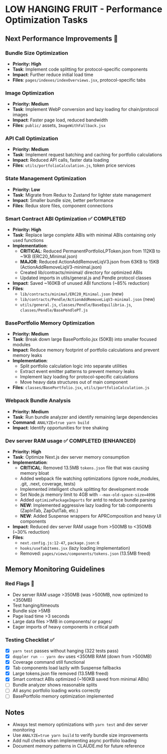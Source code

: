# LOW HANGING FRUIT - Performance Optimization Tasks

## Next Performance Improvements 🎯

### Bundle Size Optimization

- **Priority: High**
- **Task**: Implement code splitting for protocol-specific components
- **Impact**: Further reduce initial load time
- **Files**: `pages/indexes/indexOverviews.jsx`, protocol-specific tabs

### Image Optimization

- **Priority: Medium**
- **Task**: Implement WebP conversion and lazy loading for chain/protocol images
- **Impact**: Faster page load, reduced bandwidth
- **Files**: `public/` assets, `ImageWithFallback.jsx`

### API Call Optimization

- **Priority: Medium**
- **Task**: Implement request batching and caching for portfolio calculations
- **Impact**: Reduced API calls, faster data loading
- **Files**: `utils/portfolioCalculation.js`, token price services

### State Management Optimization

- **Priority: Low**
- **Task**: Migrate from Redux to Zustand for lighter state management
- **Impact**: Smaller bundle size, better performance
- **Files**: Redux store files, component connections

### Smart Contract ABI Optimization ✅ COMPLETED

- **Priority: High**
- **Task**: Replace large complete ABIs with minimal ABIs containing only used functions
- **Implementation**:
  - **CRITICAL**: Reduced PermanentPortfolioLPToken.json from 112KB to ~1KB (ERC20_Minimal.json)
  - **MAJOR**: Reduced ActionAddRemoveLiqV3.json from 63KB to 15KB (ActionAddRemoveLiqV3-minimal.json)
  - Created lib/contracts/minimal/ directory for optimized ABIs
  - Updated imports in utils/general.js and Pendle protocol classes
- **Impact**: Saved ~160KB of unused ABI functions (~85% reduction)
- **Files**:
  - `lib/contracts/minimal/ERC20_Minimal.json` (new)
  - `lib/contracts/Pendle/ActionAddRemoveLiqV3-minimal.json` (new)
  - `utils/general.js`, `classes/Pendle/BaseEquilibria.js`, `classes/Pendle/BasePendlePT.js`

### BasePortfolio Memory Optimization

- **Priority: Medium**
- **Task**: Break down large BasePortfolio.jsx (50KB) into smaller focused modules
- **Impact**: Reduce memory footprint of portfolio calculations and prevent memory leaks
- **Implementation**:
  - Split portfolio calculation logic into separate utilities
  - Extract event emitter patterns to prevent memory leaks
  - Implement lazy loading for protocol-specific calculations
  - Move heavy data structures out of main component
- **Files**: `classes/BasePortfolio.jsx`, `utils/portfolioCalculation.js`

### Webpack Bundle Analysis

- **Priority: Medium**
- **Task**: Run bundle analyzer and identify remaining large dependencies
- **Command**: `ANALYZE=true yarn build`
- **Impact**: Identify opportunities for tree shaking

### Dev server RAM usage ✅ COMPLETED (ENHANCED)

- **Priority: High**
- **Task**: Optimize Next.js dev server memory consumption
- **Implementation**:
  - **CRITICAL**: Removed 13.5MB `tokens.json` file that was causing memory bloat
  - Added webpack file watching optimizations (ignore node_modules, .git, .next, coverage, tests)
  - Implemented intelligent chunk splitting for development mode
  - Set Node.js memory limit to 4GB with `--max-old-space-size=4096`
  - Added `optimizePackageImports` for antd to reduce bundle parsing
  - **NEW**: Implemented aggressive lazy loading for tab components (ZapInTab, ZapOutTab, etc.)
  - **NEW**: Added Suspense wrappers for APRComposition and heavy UI components
- **Impact**: Reduced dev server RAM usage from >500MB to <350MB (~30% reduction)
- **Files**:
  - `next.config.js:12-47`, `package.json:6`
  - `hooks/useTabItems.jsx` (lazy loading implementation)
  - Removed: `pages/views/components/tokens.json` (13.5MB freed)

## Memory Monitoring Guidelines

### Red Flags 🚨

- Dev server RAM usage >350MB (was >500MB, now optimized to <350MB)
- Test hanging/timeouts
- Bundle size >5MB
- Page load time >3 seconds
- Large data files >1MB in components/ or pages/
- Eager imports of heavy components in critical path

### Testing Checklist ✅

- [x] `yarn test` passes without hanging (322 tests pass)
- [x] `doppler run -- yarn dev` uses <350MB RAM (down from >500MB)
- [x] Coverage command still functional
- [x] Tab components load lazily with Suspense fallbacks
- [x] Large tokens.json file removed (13.5MB freed)
- [x] Smart contract ABIs optimized (~160KB saved from minimal ABIs)
- [ ] Bundle analyzer shows reasonable splits
- [ ] All async portfolio loading works correctly
- [ ] BasePortfolio memory optimization implemented

## Notes

- Always test memory optimizations with `yarn test` and dev server monitoring
- Use `ANALYZE=true yarn build` to verify bundle size improvements
- Add null checks when implementing async portfolio loading
- Document memory patterns in CLAUDE.md for future reference

